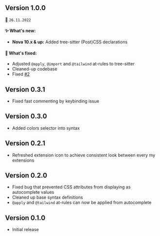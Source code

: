 ## Version 1.0.0

📅 `26.11.2022`

#### ✨ What's new:

* **Nova 10.x & up:** Added tree-sitter (Post)CSS declarations

#### 🔧 What's fixed:

* Adjusted `@apply`, `@import` and `@tailwind` at-rules to tree-sitter
* Cleaned-up codebase
* Fixed [#2](https://github.com/widersky/postcss-nova-plugin/issues/2)

## Version 0.3.1

* Fixed fast commenting by keybinding issue

## Version 0.3.0

* Added colors selector into syntax

## Version 0.2.1

* Refreshed extension icon to achieve consistent look between every my extensions

## Version 0.2.0

* Fixed bug that prevented CSS attributes from displaying as autocomplete values
* Cleaned up base syntax definitions
* `@apply` and `@tailwind` at-rules can now be applied from autocomplete

## Version 0.1.0

* Initial release
